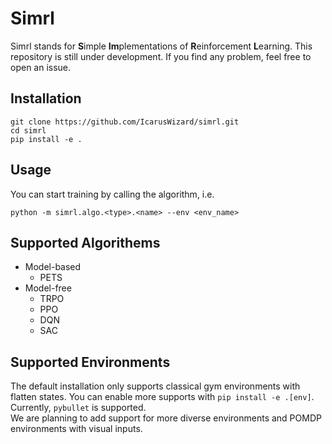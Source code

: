 # Simrl
Simrl stands for **S**imple **Im**plementations of **R**einforcement **L**earning. 
This repository is still under development. If you find any problem, feel free to open an issue.

## Installation
```
git clone https://github.com/IcarusWizard/simrl.git
cd simrl 
pip install -e .
```

## Usage
You can start training by calling the algorithm, i.e.
```
python -m simrl.algo.<type>.<name> --env <env_name>
```

## Supported Algorithems
- Model-based
    - PETS
- Model-free
    - TRPO
    - PPO
    - DQN
    - SAC

## Supported Environments
The default installation only supports classical gym environments with flatten states.
You can enable more supports with `pip install -e .[env]`. Currently, `pybullet` is supported.  
We are planning to add support for more diverse environments and POMDP environments with visual inputs. 